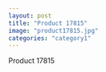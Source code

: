 ```yaml
---
layout: post
title: "Product 17815"
image: "product17815.jpg"
categories: "category1"
---
```

Product 17815
